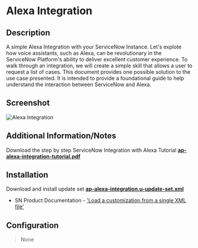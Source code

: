 # Alexa Integration

## Description

A simple Alexa Integration with your ServiceNow Instance. Let's explote how voice assistants, such as Alexa, can be revolutionary  in the ServiceNow Platform's ability to deliver excellent customer experience. To walk through an integration, we will create a simple skill that allows a user to request a list of cases. This document provides one possible solution to the use case presented. It is intended to provide a foundational guide to help understand the interaction between ServiceNow and Alexa.
## Screenshot

![Alexa Integration](https://raw.githubusercontent.com/platform-experience/api-integration-library/feature/ap-alexa-integration/src/ap-alexa-integration/images/ap-alexa-integration.png)

## Additional Information/Notes

Download the step by step ServiceNow Integration with Alexa Tutorial  **[ap-alexa-integration-tutorial.pdf](https://raw.githubusercontent.com/platform-experience/api-integration-library/feature/ap-alexa-integration/src/ap-alexa-integration/ap-alexa-integration-tutorial.pdf)**

                                                                                                                        

## Installation

Download and install update set **[ap-alexa-integration.u-update-set.xml](https://github.com/platform-experience/api-integration-library/blob/feature/src/ap-alexa-integration/ap-alexa-integration.u-update-set.xml)**

* SN Product Documentation - ['Load a customization from a single XML file'](https://docs.servicenow.com/bundle/kingston-application-development/page/build/system-update-sets/task/t_SaveAnUpdateSetAsAnXMLFile.html)

## Configuration

> None



 
